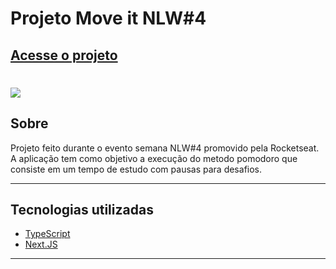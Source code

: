 # Projeto Move it NLW#4

<h2>
<a href="https://moveit-n70vimau6-luisclaudiocr.vercel.app/" target="_blank">Acesse o projeto</a>
</h2>

<h1>
<a href="https://moveit-n70vimau6-luisclaudiocr.vercel.app/"><img src="https://ik.imagekit.io/ka6vxnsk6aa/moveit-gif_KpMsoCKCf.gif" target="_blank"></a>
</h1>

## Sobre

Projeto feito durante o evento semana NLW#4 promovido pela Rocketseat. A aplicação tem como objetivo a execução do metodo pomodoro que consiste em um tempo de estudo com pausas para desafios.

---

## Tecnologias utilizadas

- [TypeScript](https://www.typescriptlang.org/)
- [Next.JS](https://nextjs.org/)

---

